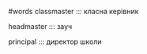 #words 
classmaster ::: класна керівник
<!--SR:!2022-11-06,3,250!2022-11-06,3,250-->
headmaster ::: зауч
<!--SR:!2022-11-06,3,250!2022-11-06,3,250-->
principal ::: директор школи
<!--SR:!2022-11-06,3,250!2022-11-07,4,270-->